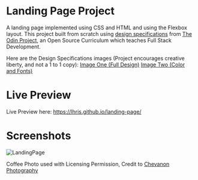 # Landing Page Project
A landing page implemented using CSS and HTML and using the Flexbox layout. This project built from scratch using [design specifications](https://www.theodinproject.com/lessons/foundations-landing-page#assignment) from [The Odin Project](https://www.theodinproject.com/), an Open Source Curriculum which teaches Full Stack Development.

Here are the Design Specifications images (Project encourages creative liberty, and not a 1 to 1 copy):
[Image One (Full Design)](https://cdn.statically.io/gh/TheOdinProject/curriculum/main/foundations/html_css/project/odin-project.png)
[Image Two (Color and Fonts)](https://cdn.statically.io/gh/TheOdinProject/curriculum/main/foundations/html_css/project/colors_and_stuff.png)

# Live Preview
Live Preview here: https://lhris.github.io/landing-page/

# Screenshots
![LandingPage](https://user-images.githubusercontent.com/36282285/162327700-7a92c466-cbef-4aea-acb4-aa5fbef3bc63.png)

Coffee Photo used with Licensing Permission, Credit to [Chevanon Photography](https://www.pexels.com/@chevanon/)
